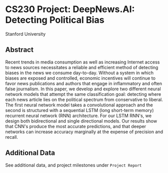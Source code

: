 # CS230 Project: DeepNews.AI: Detecting Political Bias

Stanford University

## Abstract

Recent trends in media consumption as well as increasing Internet access to news sources necessitates a reliable and efficient method of detecting biases in the news we consume day-to-day. Without a system in which biases are exposed and controlled, economic incentives will continue to favor news publications and authors that engage in inflammatory and often false journalism. In this paper, we develop and explore two different neural network models that attempt the same classification goal: detecting where each news article lies on the political spectrum from conservative to liberal. The first neural network model takes a convolutional approach and the second is structured with a sequential LSTM (long short-term memory) recurrent neural network (RNN) architecture. For our LSTM RNN's, we design both bidirectional and single directional models. Our results show that CNN's produce the most accurate predictions, and that deeper networks can increase accuracy marginally at the expense of precision and recall.

## Additional Data

See additional data, and project milestones under `Project Report`